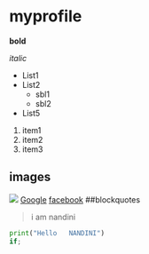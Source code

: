 # myprofile


**bold**

*italic*
* List1
* List2
  * sbl1
  * sbl2
* List5
1. item1
1. item2
1. item3
## images

![](https://upload.wikimedia.org/wikipedia/commons/d/da/Taj-Mahal.jpg)
[Google](https://www.google.com)
[facebook](http://www.facebook.com)
##blockquotes
>i am
>nandini

```python
print("Hello   NANDINI")
if;
```
